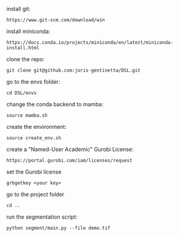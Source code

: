 install git:
```
https://www.git-scm.com/download/win
```

install miniconda:
```
https://docs.conda.io/projects/miniconda/en/latest/miniconda-install.html
```

clone the repo:
```
git clone git@github.com:joris-gentinetta/DSL.git
```

go to the envs folder:
```
cd DSL/envs
```

change the conda backend to mamba:
```
source mamba.sh
```

create the environment:
```
source create_env.sh
```

create a "Named-User Academic" Gurobi License:
```
https://portal.gurobi.com/iam/licenses/request
```

set the Gurobi license
```
grbgetkey <your key>
```

go to the project folder
```
cd ..
```

run the segmentation script:
```
python segment/main.py --file demo.tif
```




